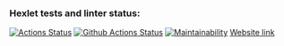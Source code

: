 ### Hexlet tests and linter status:
[![Actions Status](https://github.com/tmvfb/python-project-83/workflows/hexlet-check/badge.svg)](https://github.com/tmvfb/python-project-83/actions)
[![Github Actions Status](https://github.com/tmvfb/flask-webpage-analyzer/workflows/Python%20CI/badge.svg)](https://github.com/tmvfb/flask-webpage-analyzer/actions)
[![Maintainability](https://api.codeclimate.com/v1/badges/95ac546f1a0c77bde568/maintainability)](https://codeclimate.com/github/tmvfb/flask-webpage-analyzer/maintainability)
[Website link](https://tmvfb-project-83.onrender.com)  
